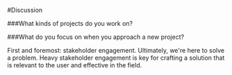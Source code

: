 #Discussion

###What kinds of projects do you work on?

###What do you focus on when you approach a new project?

First and foremost: stakeholder engagement. Ultimately, we're here to
solve a problem. Heavy stakeholder engagement is key for crafting a
solution that is relevant to the user and effective in the field.
